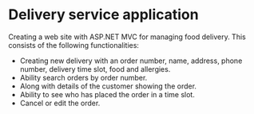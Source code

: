 # Delivery service application

Creating a web site with ASP.NET MVC for managing food delivery. This consists of the following functionalities:
*	Creating new delivery with an order number, name, address, phone number, delivery time slot, food and allergies.
*	Ability search orders by order number.
*	Along with details of the customer showing the order.
*	Ability to see who has placed the order in a time slot.
*	Cancel or edit the order.
